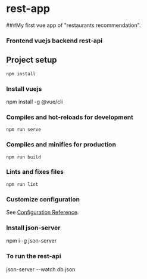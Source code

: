 # rest-app
###My first vue app of "restaurants recommendation". 
### Frontend vuejs backend rest-api

## Project setup
```
npm install
```
### Install vuejs
npm install -g @vue/cli

### Compiles and hot-reloads for development
```
npm run serve
```

### Compiles and minifies for production
```
npm run build
```

### Lints and fixes files
```
npm run lint
```

### Customize configuration
See [Configuration Reference](https://cli.vuejs.org/config/).

### Install json-server 
npm i -g json-server 

### To run the rest-api
json-server --watch db.json
